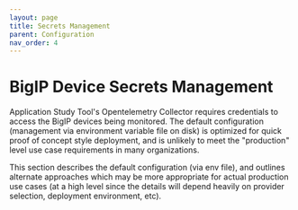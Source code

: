 ```yaml
---
layout: page
title: Secrets Management
parent: Configuration
nav_order: 4
---
```


# BigIP Device Secrets Management

Application Study Tool's Opentelemetry Collector requires credentials to access the BigIP devices
being monitored. The default configuration (management via environment variable file on disk)
is optimized for quick proof of concept style deployment, and is unlikely to meet the
"production" level use case requirements in many organizations.

This section describes the default configuration (via env file), and outlines alternate
approaches which may be more appropriate for actual production use cases (at a high
level since the details will depend heavily on provider selection, deployment environment,
etc).
